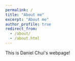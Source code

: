 ```yaml
---
permalink: /
title: "About me"
excerpt: "About me"
author_profile: true
redirect_from:
  - /about/
  - /about.html
---
```


This is Daniel Chui's webpage!
